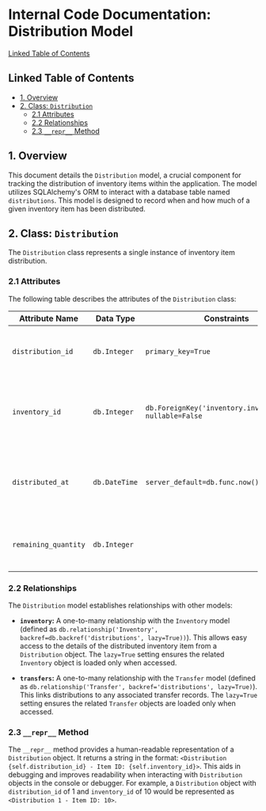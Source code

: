 # Internal Code Documentation: Distribution Model

[Linked Table of Contents](#linked-table-of-contents)

## Linked Table of Contents

* [1. Overview](#1-overview)
* [2. Class: `Distribution`](#2-class-distribution)
    * [2.1 Attributes](#21-attributes)
    * [2.2 Relationships](#22-relationships)
    * [2.3 `__repr__` Method](#23-__repr__-method)


## 1. Overview

This document details the `Distribution` model, a crucial component for tracking the distribution of inventory items within the application.  The model utilizes SQLAlchemy's ORM to interact with a database table named `distributions`.  This model is designed to record when and how much of a given inventory item has been distributed.


## 2. Class: `Distribution`

The `Distribution` class represents a single instance of inventory item distribution.

### 2.1 Attributes

The following table describes the attributes of the `Distribution` class:

| Attribute Name          | Data Type     | Constraints                               | Description                                                                     |
|--------------------------|-----------------|-------------------------------------------|---------------------------------------------------------------------------------|
| `distribution_id`       | `db.Integer`   | `primary_key=True`                        | Unique identifier for each distribution record.                                  |
| `inventory_id`          | `db.Integer`   | `db.ForeignKey('inventory.inventory_id'), nullable=False` | Foreign key referencing the `inventory_id` in the `inventory` table.           |
| `distributed_at`        | `db.DateTime`  | `server_default=db.func.now()`           | Timestamp indicating when the distribution occurred. Defaults to current time. |
| `remaining_quantity`    | `db.Integer`   |                                           | The quantity of the item remaining after this distribution.                     |


### 2.2 Relationships

The `Distribution` model establishes relationships with other models:

* **`inventory`:** A one-to-many relationship with the `Inventory` model (defined as `db.relationship('Inventory', backref=db.backref('distributions', lazy=True))`).  This allows easy access to the details of the distributed inventory item from a `Distribution` object. The `lazy=True` setting ensures the related `Inventory` object is loaded only when accessed.

* **`transfers`:** A one-to-many relationship with the `Transfer` model (defined as `db.relationship('Transfer', backref='distributions', lazy=True)`). This links distributions to any associated transfer records.  The `lazy=True` setting ensures the related `Transfer` objects are loaded only when accessed.


### 2.3 `__repr__` Method

The `__repr__` method provides a human-readable representation of a `Distribution` object.  It returns a string in the format:  `<Distribution {self.distribution_id} - Item ID: {self.inventory_id}>`. This aids in debugging and improves readability when interacting with `Distribution` objects in the console or debugger.  For example,  a `Distribution` object with `distribution_id` of 1 and `inventory_id` of 10 would be represented as `<Distribution 1 - Item ID: 10>`.
